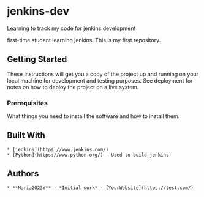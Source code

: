 # jenkins-dev
Learning to track my code for jenkins development

 first-time student learning jenkins.  This is my first repository.

## Getting Started

These instructions will get you a copy of the project up and running on your local machine
for development and testing purposes. See deployment for notes on how to deploy the project
on a live system.

### Prerequisites

What things you need to install the software and how to install them.

## Built With

    * [jenkins](https://www.jenkins.com/)
    * [Python](https://www.python.org/) - Used to build jenkins

## Authors

    * **Maria2023Y** - *Initial work* - [YourWebsite](https://test.com/)

